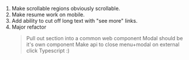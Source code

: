1. Make scrollable regions obviously scrollable.
2. Make resume work on mobile.
3. Add ability to cut off long text with "see more" links.
4. Major refactor
    > Pull out section into a common web component
    > Modal should be it's own component
    > Make api to close menu+modal on external click
    > Typescript :)